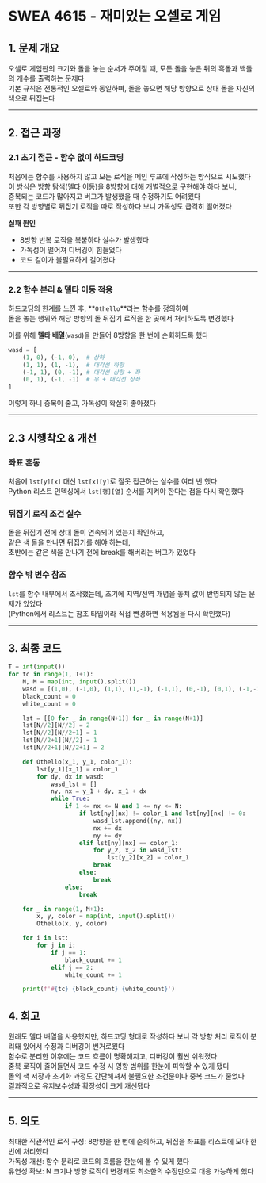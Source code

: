 # SWEA 4615 - 재미있는 오셀로 게임

## 1. 문제 개요
오셀로 게임판의 크기와 돌을 놓는 순서가 주어질 때, 모든 돌을 놓은 뒤의 흑돌과 백돌의 개수를 출력하는 문제다  
기본 규칙은 전통적인 오셀로와 동일하며, 돌을 놓으면 해당 방향으로 상대 돌을 자신의 색으로 뒤집는다  

---

## 2. 접근 과정

### 2.1 초기 접근 - 함수 없이 하드코딩
처음에는 함수를 사용하지 않고 모든 로직을 메인 루프에 작성하는 방식으로 시도했다  
이 방식은 방향 탐색(델타 이동)을 8방향에 대해 개별적으로 구현해야 하다 보니,  
중복되는 코드가 많아지고 버그가 발생했을 때 수정하기도 어려웠다  
또한 각 방향별로 뒤집기 로직을 따로 작성하다 보니 가독성도 급격히 떨어졌다  

**실패 원인**
- 8방향 반복 로직을 복붙하다 실수가 발생했다  
- 가독성이 떨어져 디버깅이 힘들었다  
- 코드 길이가 불필요하게 길어졌다  

---

### 2.2 함수 분리 & 델타 이동 적용
하드코딩의 한계를 느낀 후, **`Othello`**라는 함수를 정의하여  
돌을 놓는 행위와 해당 방향의 돌 뒤집기 로직을 한 곳에서 처리하도록 변경했다  

이를 위해 **델타 배열**(`wasd`)을 만들어 8방향을 한 번에 순회하도록 했다  
```python
wasd = [
    (1, 0), (-1, 0),  # 상하
    (1, 1), (1, -1),  # 대각선 하향
    (-1, 1), (0, -1), # 대각선 상향 + 좌
    (0, 1), (-1, -1)  # 우 + 대각선 상좌
]
```

이렇게 하니 중복이 줄고, 가독성이 확실히 좋아졌다  

---

## 2.3 시행착오 & 개선

### 좌표 혼동  
처음에 `lst[y][x]` 대신 `lst[x][y]`로 잘못 접근하는 실수를 여러 번 했다  
Python 리스트 인덱싱에서 `lst[행][열]` 순서를 지켜야 한다는 점을 다시 확인했다  

### 뒤집기 로직 조건 실수  
돌을 뒤집기 전에 상대 돌이 연속되어 있는지 확인하고,  
같은 색 돌을 만나면 뒤집기를 해야 하는데,  
초반에는 같은 색을 만나기 전에 break를 해버리는 버그가 있었다  

### 함수 밖 변수 참조  
`lst`를 함수 내부에서 조작했는데, 초기에 지역/전역 개념을 놓쳐 값이 반영되지 않는 문제가 있었다  
(Python에서 리스트는 참조 타입이라 직접 변경하면 적용됨을 다시 확인했다)  

---

## 3. 최종 코드
```python
T = int(input())
for tc in range(1, T+1):
    N, M = map(int, input().split())
    wasd = [(1,0), (-1,0), (1,1), (1,-1), (-1,1), (0,-1), (0,1), (-1,-1)]
    black_count = 0
    white_count = 0

    lst = [[0 for _ in range(N+1)] for _ in range(N+1)]
    lst[N//2][N//2] = 2
    lst[N//2][N//2+1] = 1
    lst[N//2+1][N//2] = 1
    lst[N//2+1][N//2+1] = 2

    def Othello(x_1, y_1, color_1):
        lst[y_1][x_1] = color_1
        for dy, dx in wasd:
            wasd_lst = []
            ny, nx = y_1 + dy, x_1 + dx
            while True:
                if 1 <= nx <= N and 1 <= ny <= N:
                    if lst[ny][nx] != color_1 and lst[ny][nx] != 0:
                        wasd_lst.append((ny, nx))
                        nx += dx
                        ny += dy
                    elif lst[ny][nx] == color_1:
                        for y_2, x_2 in wasd_lst:
                            lst[y_2][x_2] = color_1
                        break
                    else:
                        break
                else:
                    break

    for _ in range(1, M+1):
        x, y, color = map(int, input().split())
        Othello(x, y, color)

    for i in lst:
        for j in i:
            if j == 1:
                black_count += 1
            elif j == 2:
                white_count += 1

    print(f'#{tc} {black_count} {white_count}')
```

## 4. 회고
원래도 델타 배열을 사용했지만, 하드코딩 형태로 작성하다 보니 각 방향 처리 로직이 분리돼 있어서 수정과 디버깅이 번거로웠다  
함수로 분리한 이후에는 코드 흐름이 명확해지고, 디버깅이 훨씬 쉬워졌다  
중복 로직이 줄어들면서 코드 수정 시 영향 범위를 한눈에 파악할 수 있게 됐다  
돌의 색 저장과 초기화 과정도 간단해져서 불필요한 조건문이나 중복 코드가 줄었다  
결과적으로 유지보수성과 확장성이 크게 개선됐다  

---

## 5. 의도
최대한 직관적인 로직 구성: 8방향을 한 번에 순회하고, 뒤집을 좌표를 리스트에 모아 한 번에 처리했다  
가독성 개선: 함수 분리로 코드의 흐름을 한눈에 볼 수 있게 했다  
유연성 확보: N 크기나 방향 로직이 변경돼도 최소한의 수정만으로 대응 가능하게 했다  
